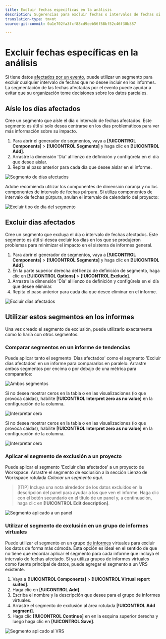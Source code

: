 ```yaml
---
title: Excluir fechas específicas en la análisis
description: Sugerencias para excluir fechas o intervalos de fechas si no desea incluirlos en los informes.
translation-type: tm+mt
source-git-commit: 0a1e702fa3fcf88cd9eeb56f58bf52c46f30b387

---
```



# Excluir fechas específicas en la análisis

Si tiene datos [afectados por un evento](overview.md), puede utilizar un segmento para excluir cualquier intervalo de fechas que no desee incluir en los informes. La segmentación de las fechas afectadas por el evento puede ayudar a evitar que su organización tome decisiones sobre los datos parciales.

## Aísle los días afectados

Cree un segmento que aísle el día o intervalo de fechas afectados. Este segmento es útil si solo desea centrarse en los días problemáticos para ver más información sobre su impacto.

1. Para abrir el generador de segmentos, vaya a **[!UICONTROL Components]** > **[!UICONTROL Segments]** y haga clic en **[!UICONTROL Add]**.
2. Arrastre la dimensión &#39;Día&#39; al lienzo de definición y configúrela en el día que desee aislar.
3. Repita el paso anterior para cada día que desee aislar en el informe.

![Segmento de días afectados](assets/affected_days.jpg)

Adobe recomienda utilizar los componentes de dimensión naranja y no los componentes de intervalo de fechas púrpura. Si utiliza componentes de intervalo de fechas púrpura, anulan el intervalo de calendario del proyecto:

![Excluir tipo de día del segmento](assets/exclude_segment_day_type.jpg)

## Excluir días afectados

Cree un segmento que excluya el día o intervalo de fechas afectados. Este segmento es útil si desea excluir los días en los que se produjeron problemas para minimizar el impacto en el sistema de informes general.

1. Para abrir el generador de segmentos, vaya a **[!UICONTROL Components]** > **[!UICONTROL Segments]** y haga clic en **[!UICONTROL Add]**.
2. En la parte superior derecha del lienzo de definición de segmento, haga clic en **[!UICONTROL Options]** > **[!UICONTROL Exclude]**.
3. Arrastre la dimensión &#39;Día&#39; al lienzo de definición y configúrela en el día que desee eliminar.
4. Repita el paso anterior para cada día que desee eliminar en el informe.

![Excluir días afectados](assets/exclude_affected_days.jpg)

## Utilizar estos segmentos en los informes

Una vez creado el segmento de exclusión, puede utilizarlo exactamente como lo haría con otros segmentos.

### Comparar segmentos en un informe de tendencias

Puede aplicar tanto el segmento &#39;Días afectados&#39; como el segmento &#39;Excluir días afectados&#39; en un informe para compararlos en paralelo. Arrastre ambos segmentos por encima o por debajo de una métrica para compararlos:

![Ambos segmentos](assets/affected_and_exclude.png)

Si no desea mostrar ceros en la tabla o en las visualizaciones (lo que provoca caídas), habilite **[!UICONTROL Interpret zero as no value]** en la configuración de la columna.

![Interpretar cero](assets/interpret_zero.png)

Si no desea mostrar ceros en la tabla o en las visualizaciones (lo que provoca caídas), habilite **[!UICONTROL Interpret zero as no value]** en la configuración de la columna.

![Interpretar cero](../assets/interpret_zero.png)

### Aplicar el segmento de exclusión a un proyecto

Puede aplicar el segmento &#39;Excluir días afectados&#39; a un proyecto de Workspace. Arrastre el segmento de exclusión a la sección Lienzo de Workspace rotulada *Colocar un segmento aquí*.

>[!TIP] Incluya una nota alrededor de los datos excluidos en la descripción del panel para ayudar a los que ven el informe. Haga clic con el botón secundario en el título de un panel y, a continuación, haga clic en **[!UICONTROL Edit description]**.

![Segmento aplicado a un panel](assets/exclude_segment_panel.jpg)

### Utilizar el segmento de exclusión en un grupo de informes virtuales

Puede utilizar el segmento en un grupo [de informes](/help/components/vrs/vrs-about.md) virtuales para excluir los datos de forma más cómoda. Esta opción es ideal en el sentido de que no tiene que recordar aplicar el segmento para cada informe que incluya el intervalo de fechas afectado. Si ya utiliza grupos de informes virtuales como fuente principal de datos, puede agregar el segmento a un VRS existente.

1. Vaya a **[!UICONTROL Components]** > **[!UICONTROL Virtual report suites]**.
2. Haga clic en **[!UICONTROL Add]**.
3. Escriba el nombre y la descripción que desee para el grupo de informes virtuales.
4. Arrastre el segmento de exclusión al área rotulada **[!UICONTROL Add segment]**.
5. Haga clic **[!UICONTROL Continue]** en en la esquina superior derecha y luego haga clic en **[!UICONTROL Save]**.

![Segmento aplicado al VRS](assets/exclude_segment_vrs.png)
